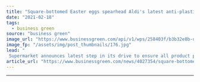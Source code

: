 ```yaml
---
title: "Square-bottomed Easter eggs spearhead Aldi's latest anti-plastics drive"
date: "2021-02-18"
tags: 
  - business green
source: "business green"
image_url: "https://www.businessgreen.com/api/v1/wps/258403f/b3b32e8b-d9e0-4947-a276-1bddbcc3bd56/2/Aldi-Geo-Egg-plastic-free-image-185x114.jpg"
image_fp: "/assets/img/post_thumbnails/176.jpg"
lead: "
 Supermarket announces latest step in its drive to ensure all product packaging is reusable, recyclable or compostable by the end of 2025 ..."
article_url: "https://www.businessgreen.com/news/4027354/square-bottomed-easter-eggs-spearhead-aldi-anti-plastics-drive"
---
```


---
